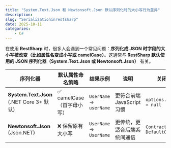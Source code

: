 ```yaml
---
title: "System.Text.Json 和 Newtonsoft.Json 默认序列化时的大小写行为差异"
description: 
slug: "Serializationinrestsharp"
date: 2025-10-11
categories:
    - C#
---
```


在使用 **RestSharp** 时，很多人会遇到一个常见问题：**序列化成 JSON 时字段的大小写被改变（比如属性名变成小写或 camelCase）**。这通常与 **RestSharp 默认使用的 JSON 序列化器（System.Text.Json 或 Newtonsoft.Json）** 有关。

| 序列化器                                 | 默认属性命名策略          | 结果示例                | 说明                         | 关闭大小写变化的方法                               |
| ---------------------------------------- | ------------------------- | ----------------------- | ---------------------------- | -------------------------------------------------- |
| **System.Text.Json** (.NET Core 3+ 默认) | ✅ camelCase（首字母小写） | `UserName` → `userName` | 更符合前端 JavaScript 习惯   | `options.PropertyNamingPolicy = null`              |
| **Newtonsoft.Json** (Json.NET)           | ❌ 保留原有大小写          | `UserName` → `UserName` | 更传统，更适合后端系统间通信 | `ContractResolver = new DefaultContractResolver()` |

 
